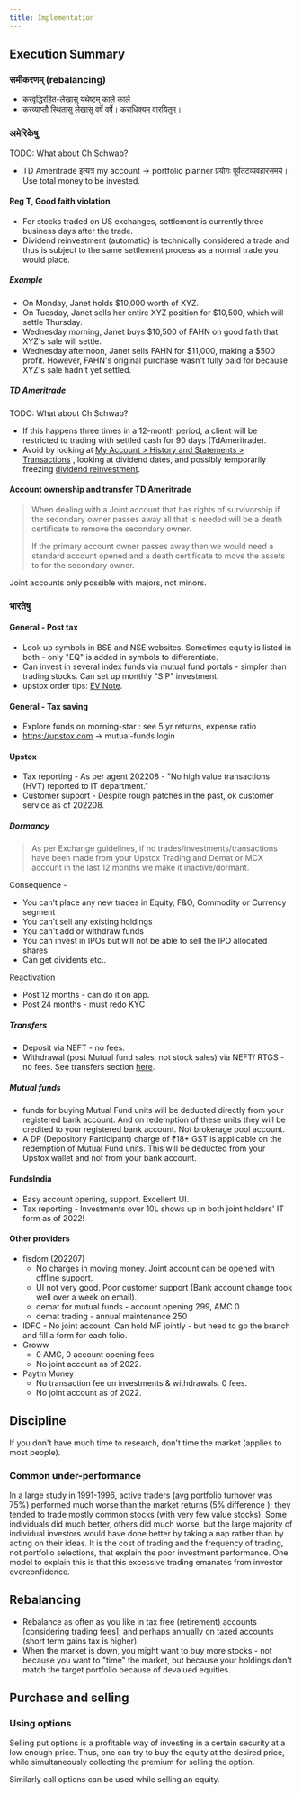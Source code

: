 ```yaml
---
title: Implementation
---
```


## Execution Summary

### समीकरणम् (rebalancing)
- करवृद्धिरहित-लेखासु यथेष्टम् काले काले
- करव्याप्तौ स्थितासु लेखासु वर्षे वर्षे। कराधिक्यम् वारयितुम्।

### अमेरिकेषु
TODO: What about Ch Schwab? 

- TD Ameritrade इत्यत्र my account → portfolio planner प्रयोगः पूर्वतटव्यवहारसमये। Use total money to be invested.

#### Reg T, Good faith violation
- For stocks traded on US exchanges, settlement is currently three business days after the trade.
- Dividend reinvestment (automatic) is technically considered a trade and thus is subject to the same settlement process as a normal trade you would place.

##### Example
- On Monday, Janet holds $10,000 worth of XYZ.
- On Tuesday, Janet sells her entire XYZ position for $10,500, which will settle Thursday.
- Wednesday morning, Janet buys $10,500 of FAHN on good faith that XYZ's sale will settle.
- Wednesday afternoon, Janet sells FAHN for $11,000, making a $500 profit. However, FAHN's original purchase wasn't fully paid for because XYZ's sale hadn't yet settled.

##### TD Ameritrade

TODO: What about Ch Schwab?

- If this happens three times in a 12-month period, a client will be restricted to trading with settled cash for 90 days (TdAmeritrade).
- Avoid by looking at [My Account > History and Statements > Transactions](https://invest.ameritrade.com/grid/p/site#r=jPage/cgi-bin/apps/u/History) , looking at dividend dates, and possibly temporarily freezing [dividend reinvestment](https://invest.ameritrade.com/grid/p/site#r=drip). 

#### Account ownership and transfer TD Ameritrade
> When dealing with a Joint account that has rights of survivorship if the secondary owner passes away all that is needed will be a death certificate to remove the secondary owner. 
> 
> If the primary account owner passes away then we would need a standard account opened and a death certificate to move the assets to for the secondary owner.

Joint accounts only possible with majors, not minors.

### भारतेषु
#### General - Post tax
- Look up symbols in BSE and NSE websites. Sometimes equity is listed in both - only "EQ" is added in symbols to differentiate.
- Can invest in several index funds via mutual fund portals - simpler than trading stocks. Can set up monthly "SIP" investment.
- upstox order tips: [EV Note](https://www.evernote.com/u/0/client/web#?n=f9a8ba31-ac3a-4c70-a836-4ead7b16439b&).

#### General - Tax saving
- Explore funds on morning-star : see 5 yr returns, expense ratio
- https://upstox.com → mutual-funds login


#### Upstox
- Tax reporting - As per agent 202208 - "No high value transactions (HVT) reported to IT department." 
- Customer support - Despite rough patches in the past, ok customer service as of 202208.

##### Dormancy
> As per Exchange guidelines, if no trades/investments/transactions have been made from your Upstox Trading and Demat or MCX account in the last 12 months we make it inactive/dormant.

Consequence - 

- You can’t place any new trades in Equity, F&O, Commodity or Currency segment
- You can’t sell any existing holdings
- You can't add or withdraw funds
- You can invest in IPOs but will not be able to sell the IPO allocated shares
- Can get dividents etc..

Reactivation 

- Post 12 months - can do it on app.
- Post 24 months - must redo KYC

##### Transfers
- Deposit via NEFT - no fees.
- Withdrawal (post Mutual fund sales, not stock sales) via NEFT/ RTGS - no fees. See transfers section [here](/notes/economics/financial_services/banking/01_Operation.md).

##### Mutual funds
- funds for buying Mutual Fund units will be deducted directly from your registered bank account. And on redemption of these units they will be credited to your registered bank account. Not brokerage pool account.
- A DP (Depository Participant) charge of ₹18+ GST is applicable on the redemption of Mutual Fund units. This will be deducted from your Upstox wallet and not from your bank account.

#### FundsIndia
- Easy account opening, support. Excellent UI.
- Tax reporting - Investments over 10L shows up in both joint holders' IT form as of 2022!

#### Other providers
- fisdom (202207)
  - No charges in moving money. Joint account can be opened with offline support.
  - UI not very good. Poor customer support (Bank account change took well over a week on email).
  - demat for mutual funds - account opening 299, AMC 0
  - demat trading  - annual maintenance 250
- IDFC - No joint account. Can hold MF jointly - but need to go the branch and fill a form for each folio.
- Groww
  - 0 AMC, 0 account opening fees.
  - No joint account as of 2022.
- Paytm Money
  - No transaction fee on investments & withdrawals. 0 fees.
  - No joint account as of 2022.


## Discipline

If you don't have much time to research, don't time the market (applies to most people).

### Common under-performance

In a large study in 1991-1996, active traders (avg portfolio turnover was 75%) performed much worse than the market returns (5% difference ); they tended to trade mostly common stocks (with very few value stocks). Some individuals did much better, others did much worse, but the large majority of individual investors would have done better by taking a nap rather than by acting on their ideas. It is the cost of trading and the frequency of trading, not portfolio selections, that explain the poor investment performance. One model to explain this is that this excessive trading emanates from investor overconfidence.

## Rebalancing

- Rebalance as often as you like in tax free (retirement) accounts \[considering trading fees\], and perhaps annually on taxed accounts (short term gains tax is higher).
- When the market is down, you might want to buy more stocks - not because you want to "time" the market, but because your holdings don't match the target portfolio because of devalued equities. 

## Purchase and selling

### Using options

Selling put options is a profitable way of investing in a certain security at a low enough price. Thus, one can try to buy the equity at the desired price, while simultaneously collecting the premium for selling the option.

Similarly call options can be used while selling an equity.
